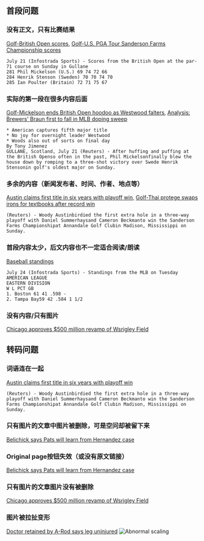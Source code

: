 ## 首段问题

### 没有正文，只有比赛结果
[Golf-British Open scores](http://54.251.107.116/transcoded/en_007_1374426618_45792784.html), [Golf-U.S. PGA Tour Sanderson Farms Championship scores](http://54.251.107.116/transcoded/en_007_1374442523_52416824.html)

    July 21 (Infostrada Sports) - Scores from the British Open at the par-71 course on Sunday in Gullane
    281 Phil Mickelson (U.S.) 69 74 72 66
    284 Henrik Stenson (Sweden) 70 70 74 70
    285 Ian Poulter (Britain) 72 71 75 67

### 实际的第一段在很多内容后面
[Golf-Mickelson ends British Open hoodoo as Westwood falters](http://54.251.107.116/transcoded/en_007_1374429525_62330922.html), [Analysis: Brewers' Braun first to fall in MLB doping sweep](http://54.251.107.116/transcoded/en_007_1374538099_19394265.html)

    * American captures fifth major title
    * No joy for overnight leader Westwood
    * Woods also out of sorts on final day
    By Tony Jimenez
    GULLANE, Scotland, July 21 (Reuters) - After huffing and puffing at the British Openso often in the past, Phil Mickelsonfinally blew the house down by romping to a three-shot victory over Swede Henrik Stensonin golf's oldest major on Sunday.

### 多余的内容（新闻发布者、时间、作者、地点等）
[Austin claims first title in six years with playoff win](http://54.251.107.116/transcoded/en_007_1374447306_9588464.html), [Golf-Thai protege swaps irons for textbooks after record win](http://54.251.107.116/transcoded/en_007_1374488148_67749452.html)

    (Reuters) - Woody Austinbirdied the first extra hole in a three-way playoff with Daniel Summerhaysand Cameron Beckmanto win the Sanderson Farms Championshipat Annandale Golf Clubin Madison, Mississippi on Sunday.

### 首段内容太少，后文内容也不一定适合阅读/朗读
[Baseball standings](http://54.251.107.116/transcoded/en_007_1374648155_92862326.html)

    July 24 (Infostrada Sports) - Standings from the MLB on Tuesday
    AMERICAN LEAGUE
    EASTERN DIVISION
    W L PCT GB
    1. Boston 61 41 .598 -
    2. Tampa Bay59 42 .584 1 1/2

### 没有内容/只有图片
[Chicago approves $500 million revamp of Wsrigley Field](http://54.251.107.116/transcoded/en_007_1374710117_96775663.html)



## 转码问题

### 词语连在一起
[Austin claims first title in six years with playoff win](http://54.251.107.116/transcoded/en_007_1374447306_9588464.html)

    (Reuters) - Woody Austinbirdied the first extra hole in a three-way playoff with Daniel Summerhaysand Cameron Beckmanto win the Sanderson Farms Championshipat Annandale Golf Clubin Madison, Mississippi on Sunday.

### 只有图片的文章中图片被删除，可是空问却被留下来
[Belichick says Pats will learn from Hernandez case](http://54.251.107.116/transcoded/en_007_1374705723_16816904.html)

### Original page按钮失效（或没有原文链接）
[Belichick says Pats will learn from Hernandez case](http://54.251.107.116/transcoded/en_007_1374705723_16816904.html)

### 只有图片的文章图片没有被删除
[Chicago approves $500 million revamp of Wsrigley Field](http://54.251.107.116/transcoded/en_007_1374710117_96775663.html)

### 图片被拉扯变形
[Doctor retained by A-Rod says leg uninjured](http://54.251.107.116/transcoded/en_007_1374715313_2769162.html)
![Abnormal scaling](http://54.251.107.116/thumbnails/abnormal_scailing.png)
